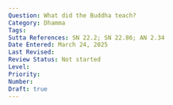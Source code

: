 ```yaml
---
Question: What did the Buddha teach?
Category: Dhamma
Tags:
Sutta References: SN 22.2; SN 22.86; AN 2.34
Date Entered: March 24, 2025
Last Revised:
Review Status: Not started
Level: 
Priority: 
Number: 
Draft: true
---
```

